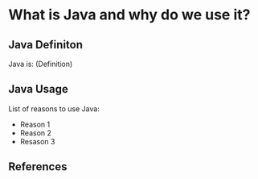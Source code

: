 # What is Java and why do we use it?

## Java Definiton

Java is: (Definition)

## Java Usage

List of reasons to use Java:

- Reason 1
- Reason 2
- Resason 3

## References
